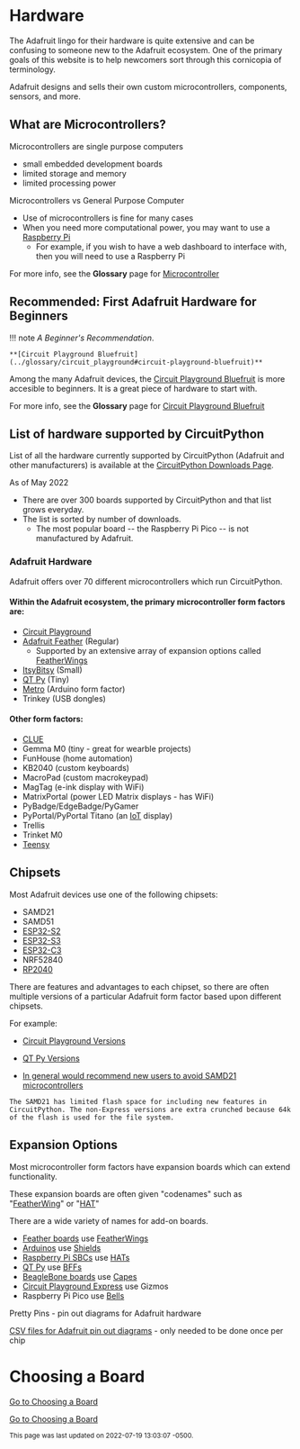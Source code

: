 # Hardware

The Adafruit lingo for their hardware is quite extensive and can be confusing to someone new to the Adafruit ecosystem.  One of the primary goals of this website is to help newcomers sort through this cornicopia of terminology.

Adafruit designs and sells their own custom microcontrollers, components, sensors, and more. 

## What are Microcontrollers?

Microcontrollers are single purpose computers 

- small embedded development boards
- limited storage and memory
- limited processing power


Microcontrollers vs General Purpose Computer

- Use of microcontrollers is fine for many cases
- When you need more computational power, you may want to use a [Raspberry Pi](../glossary/raspberry_pi.md)
    - For example, if you wish to have a web dashboard to interface with, then you will need to use a Raspberry Pi


For more info, see the **Glossary** page for [Microcontroller](../glossary/microcontroller.md)


## Recommended: First Adafruit Hardware for Beginners

!!! note
    *A Beginner's Recommendation*.

    **[Circuit Playground Bluefruit](../glossary/circuit_playground#circuit-playground-bluefruit)**

Among the many Adafruit devices, the [Circuit Playground Bluefruit](../glossary/circuit_playground#circuit-playground-bluefruit) is more accesible to beginners.  It is a great piece of hardware to start with.

For more info, see the **Glossary** page for [Circuit Playground Bluefruit](../glossary/circuit_playground#circuit-playground-bluefruit)



## List of hardware supported by CircuitPython
List of all the hardware currently supported by CircuitPython (Adafruit and other manufacturers) is available at the [CircuitPython Downloads Page](https://circuitpython.org/downloads).

As of May 2022 

- There are over 300 boards supported by CircuitPython and that list grows everyday.
- The list is sorted by number of downloads.  
    - The most popular board -- the Raspberry Pi Pico -- is not manufactured by Adafruit.

### Adafruit Hardware

Adafruit offers over 70 different microcontrollers which run CircuitPython.

#### Within the Adafruit ecosystem, the primary microcontroller form factors are:

- [Circuit Playground](../../glossary/circuit_playground) 
- [Adafruit Feather](../glossary/feather.md) (Regular)
    - Supported by an extensive array of expansion options called [FeatherWings](../glossary/feather.md#featherwing)
- [ItsyBitsy](../glossary/itsy_bitsy.md) (Small)
- [QT Py](../glossary/qt_py.md) (Tiny)
- [Metro](../glossary/metro.md) (Arduino form factor)
- Trinkey (USB dongles)

#### Other form factors: 

- [CLUE](../glossary/clue.md)
- Gemma M0 (tiny - great for wearble projects)
- FunHouse (home automation)
- KB2040 (custom keyboards)
- MacroPad (custom macrokeypad)
- MagTag (e-ink display with WiFi)
- MatrixPortal (power LED Matrix displays - has WiFi)
- PyBadge/EdgeBadge/PyGamer 
- PyPortal/PyPortal Titano (an [IoT](../glossary/iot.md) display)
- Trellis 
- Trinket M0
- [Teensy](../glossary/teensy.md)


## Chipsets

Most Adafruit devices use one of the following chipsets: 

- SAMD21
- SAMD51
- [ESP32-S2](../glossary/esp32.md)
- [ESP32-S3](../glossary/esp32.md)
- [ESP32-C3](../glossary/esp32.md)
- NRF52840
- [RP2040](../glossary/rp2040.md)

There are features and advantages to each chipset, so there are often multiple versions of a particular Adafruit form factor based upon different chipsets.

For example:

- [Circuit Playground Versions](../glossary/circuit_playground/#circuit-playground)
- [QT Py Versions](../glossary/qt_py/#qt-py)

- [In general would recommend new users to avoid SAMD21 microcontrollers](https://forums.adafruit.com/viewtopic.php?f=60&t=189584)
```
The SAMD21 has limited flash space for including new features in CircuitPython. The non-Express versions are extra crunched because 64k of the flash is used for the file system.
```


## Expansion Options

Most microcontroller form factors have expansion boards which can extend functionality.

These expansion boards are often given "codenames" such as "[FeatherWing](../glossary/feather.md#featherwing)" or "[HAT](../glossary/hat.md)"

There are a wide variety of names for add-on boards.

- [Feather boards](../glossary/feather.md) use [FeatherWings](../glossary/feather.md#featherwing)
- [Arduinos](../glossary/arduino.md) use [Shields](../glossary/shield.md)
- [Raspberry Pi SBCs](../glossary/raspberry_pi.md) use [HATs](../glossary/hat.md)
- [QT Py](../glossary/qt_py.md) use [BFFs](../glossary/qt_py.md#bff)
- [BeagleBone boards](https://beagleboard.org) use [Capes](../glossary/cape.md)
- [Circuit Playground Express](../glossary/circuit_playground.md) use Gizmos
- Raspberry Pi Pico use [Bells](../glossary/bell.md)


Pretty Pins - pin out diagrams for Adafruit hardware

[CSV files for Adafruit pin out diagrams](https://github.com/adafruit/PrettyPins) - only needed to be done once per chip



# Choosing a Board

[Go to Choosing a Board](choosing_a_board.md)

<div>
<a href="./choosing_a_board/" class="btn btn-primary" role="button">Go to Choosing a Board</a>
</div>


<small>This page was last updated on 2022-07-19 13:03:07 -0500.</small>
